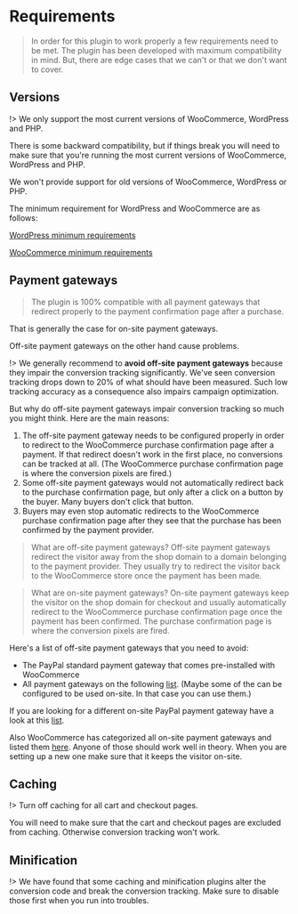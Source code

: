 # Requirements

> In order for this plugin to work properly a few requirements need to be met. The plugin has been developed with maximum compatibility in mind. But, there are edge cases that we can't or that we don't want to cover. 

## Versions 

!> We only support the most current versions of WooCommerce, WordPress and PHP. 

There is some backward compatibility, but if things break you will need to  make sure that you're running the most current versions of WooCommerce, WordPress and PHP. 

We won't provide support for old versions of WooCommerce, WordPress or PHP. 

The minimum requirement for WordPress and WooCommerce are as follows:

[WordPress minimum requirements](https://wordpress.org/about/requirements/)

[WooCommerce minimum requirements](https://docs.woocommerce.com/document/server-requirements/)


## Payment gateways

> The plugin is 100% compatible with all payment gateways that redirect properly to the payment confirmation page after a purchase. 

That is generally the case for on-site payment gateways. 

Off-site payment gateways on the other hand cause problems.

!> We generally recommend to **avoid off-site payment gateways** because they impair the conversion tracking significantly. We've seen conversion tracking drops down to 20% of what should have been measured. Such low tracking accuracy as a consequence also impairs campaign optimization. 

But why do off-site payment gateways impair conversion tracking so much you might think. Here are the main reasons: 

1. The off-site payment gateway needs to be configured properly in order to redirect to the WooCommerce purchase confirmation page after a payment. If that redirect doesn't work in the first place, no conversions can be tracked at all. (The WooCommerce purchase confirmation page is where the conversion pixels are fired.)
2. Some off-site payment gateways would not automatically redirect back to the purchase confirmation page, but only after a click on a button by the buyer. Many buyers don't click that button. 
3. Buyers may even stop automatic redirects to the WooCommerce purchase confirmation page after they see that the purchase has been confirmed by the payment provider.

> What are off-site payment gateways? Off-site payment gateways redirect the visitor away from the shop domain to a domain belonging to the payment provider. They usually try to redirect the visitor back to the WooCommerce store once the payment has been made.

> What are on-site payment gateways? On-site payment gateways keep the visitor on the shop domain for checkout and usually automatically redirect to the WooCommerce purchase confirmation page once the payment has been confirmed. The purchase confirmation page is where the conversion pixels are fired. 

Here's a list of off-site payment gateways that you need to avoid:

- The PayPal standard payment gateway that comes pre-installed with WooCommerce
- All payment gateways on the following [list](https://woocommerce.com/product-category/woocommerce-extensions/payment-gateways/off-site-payment-gateways/?aff=48267). (Maybe some of the can be configured to be used on-site. In that case you can use them.)

If you are looking for a different on-site PayPal payment gateway have a look at this [list](https://docs.woocommerce.com/document/paypal-extension-comparison/?aff=48267).

Also WooCommerce has categorized all on-site payment gateways and listed them [here](https://woocommerce.com/product-category/woocommerce-extensions/payment-gateways/on-site/?aff=48267). Anyone of those should work well in theory. When you are setting up a new one make sure that it keeps the visitor on-site. 

## Caching 

!> Turn off caching for all cart and checkout pages.

You will need to make sure that the cart and checkout pages are excluded from caching. Otherwise conversion tracking won't work. 

## Minification

!> We have found that some caching and minification plugins alter the conversion code and break the conversion tracking. Make sure to disable those first when you run into troubles. 
